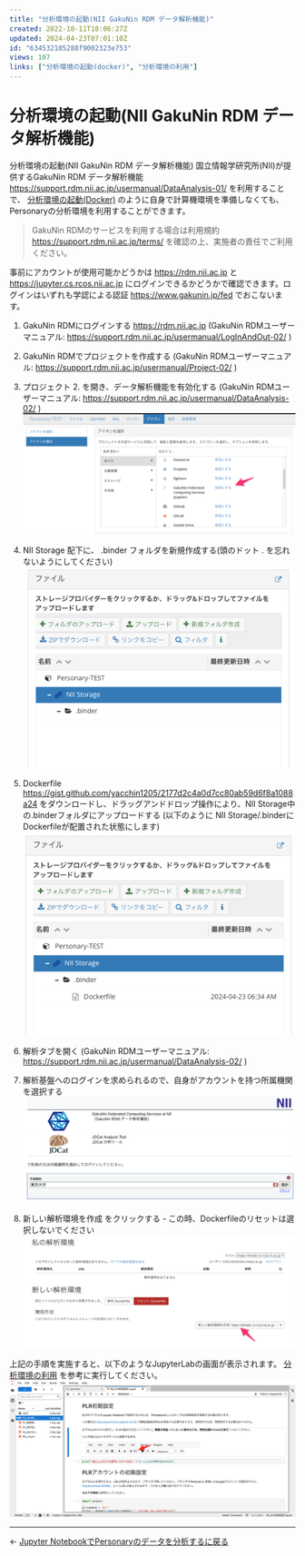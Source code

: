 ```yaml
---
title: "分析環境の起動(NII GakuNin RDM データ解析機能)"
created: 2022-10-11T18:06:27Z
updated: 2024-04-23T07:01:10Z
id: "634532105288f9002323e753"
views: 107
links: ["分析環境の起動(docker)", "分析環境の利用"]
---
```


# 分析環境の起動(NII GakuNin RDM データ解析機能)

分析環境の起動(NII GakuNin RDM データ解析機能)
国立情報学研究所(NII)が提供するGakuNin RDM データ解析機能 <https://support.rdm.nii.ac.jp/usermanual/DataAnalysis-01/> を利用することで、 [分析環境の起動(Docker)](分析環境の起動(Docker).md) のように自身で計算機環境を準備しなくても、Personaryの分析環境を利用することができます。

> GakuNin RDMのサービスを利用する場合は利用規約 https://support.rdm.nii.ac.jp/terms/ を確認の上、実施者の責任でご利用ください。

事前にアカウントが使用可能かどうかは <https://rdm.nii.ac.jp> と <https://jupyter.cs.rcos.nii.ac.jp> にログインできるかどうかで確認できます。ログインはいずれも学認による認証 <https://www.gakunin.jp/fed> でおこないます。

1. GakuNin RDMにログインする <https://rdm.nii.ac.jp>  (GakuNin RDMユーザーマニュアル: <https://support.rdm.nii.ac.jp/usermanual/LogInAndOut-02/> )
2. GakuNin RDMでプロジェクトを作成する (GakuNin RDMユーザーマニュアル: <https://support.rdm.nii.ac.jp/usermanual/Project-02/> )
3. プロジェクト 2. を開き、データ解析機能を有効化する (GakuNin RDMユーザーマニュアル: <https://support.rdm.nii.ac.jp/usermanual/DataAnalysis-02/> )
![](images/6626d8c56605de002572df1f.png)

4. NII Storage 配下に、 .binder フォルダを新規作成する(頭のドット . を忘れないようにしてください)
![](images/6626d7d6729503002497ff66.png)

5. Dockerfile <https://gist.github.com/yacchin1205/2177d2c4a0d7cc80ab59d6f8a1088a24> をダウンロードし、ドラッグアンドドロップ操作により、NII Storage中の.binderフォルダにアップロードする (以下のように NII Storage/.binderにDockerfileが配置された状態にします)
![](images/6626d86edcc8bd00254adfe0.png)

6. 解析タブを開く (GakuNin RDMユーザーマニュアル: <https://support.rdm.nii.ac.jp/usermanual/DataAnalysis-02/> )
7. 解析基盤へのログインを求められるので、自身がアカウントを持つ所属機関を選択する
![](images/6626d95ea55db500232407ce.png)

8. 新しい解析環境を作成 をクリックする - この時、Dockerfileのリセットは選択しないでください
![](images/6626de23737b2b0025644402.png)


上記の手順を実施すると、以下のようなJupyterLabの画面が表示されます。 [分析環境の利用](分析環境の利用.md) を参考に実行してください。
![](images/63456d0fd29fca0020464f20.png)



---

← [Jupyter NotebookでPersonaryのデータを分析するに戻る](Jupyter_NotebookでPersonaryのデータを分析する.md)